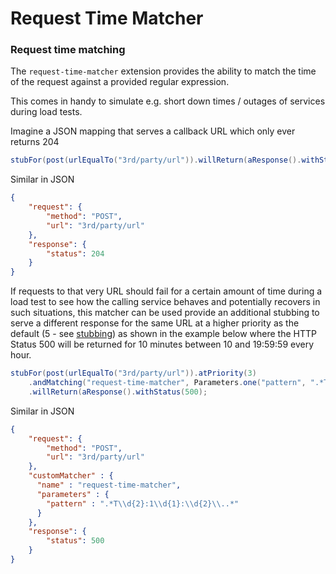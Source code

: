 # Request Time Matcher

### Request time matching

The `request-time-matcher` extension provides the ability to match the time of the request against a provided regular expression.

This comes in handy to simulate e.g. short down times / outages of services during load tests.

Imagine a JSON mapping that serves a callback URL which only ever returns 204

```java
stubFor(post(urlEqualTo("3rd/party/url")).willReturn(aResponse().withStatus(204);
```
Similar in JSON
```JSON
{
    "request": {
        "method": "POST",
        "url": "3rd/party/url"
    },
    "response": {
        "status": 204
    }
}
```

If requests to that very URL should fail for a certain amount of time during a load test to see how the calling service behaves and potentially recovers in such situations, this matcher can be used provide an additional stubbing to serve a different response for the same URL at a higher priority as the default (5 - see [stubbing](http://wiremock.org/docs/stubbing/)) as shown in the example below where the HTTP Status 500 will be returned for 10 minutes between 10 and 19:59:59 every hour.

```java
stubFor(post(urlEqualTo("3rd/party/url")).atPriority(3)
    .andMatching("request-time-matcher", Parameters.one("pattern", ".*T\\d{2}:1\\d{1}:\\d{2}\\..*"))
    .willReturn(aResponse().withStatus(500);
```
Similar in JSON
```JSON
{
    "request": {
        "method": "POST",
        "url": "3rd/party/url"
    },
    "customMatcher" : {
      "name" : "request-time-matcher",
      "parameters" : {
        "pattern" : ".*T\\d{2}:1\\d{1}:\\d{2}\\..*"
      }
    },
    "response": {
        "status": 500
    }
}
```
